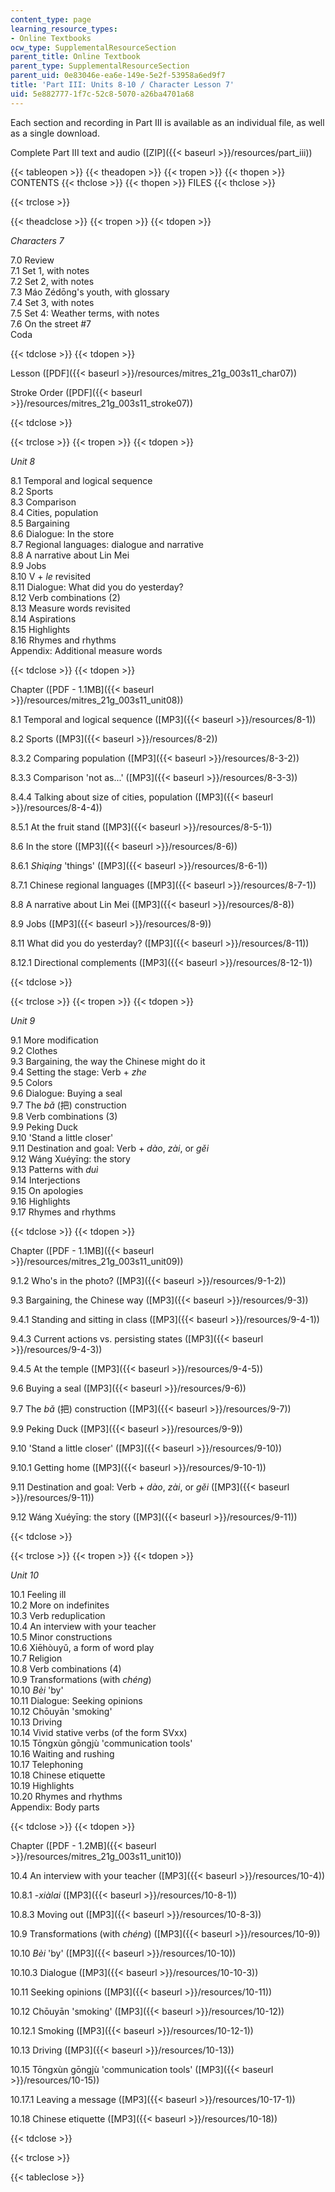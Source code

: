 ```yaml
---
content_type: page
learning_resource_types:
- Online Textbooks
ocw_type: SupplementalResourceSection
parent_title: Online Textbook
parent_type: SupplementalResourceSection
parent_uid: 0e83046e-ea6e-149e-5e2f-53958a6ed9f7
title: 'Part III: Units 8-10 / Character Lesson 7'
uid: 5e882777-1f7c-52c8-5070-a26ba4701a68
---
```


Each section and recording in Part III is available as an individual file, as well as a single download.

Complete Part III text and audio ([ZIP]({{< baseurl >}}/resources/part_iii))

{{< tableopen >}}
{{< theadopen >}}
{{< tropen >}}
{{< thopen >}}
CONTENTS
{{< thclose >}}
{{< thopen >}}
FILES
{{< thclose >}}

{{< trclose >}}

{{< theadclose >}}
{{< tropen >}}
{{< tdopen >}}


_Characters 7_

7.0 Review  
7.1 Set 1, with notes  
7.2 Set 2, with notes  
7.3 Máo Zédōng's youth, with glossary  
7.4 Set 3, with notes  
7.5 Set 4: Weather terms, with notes  
7.6 On the street #7  
Coda


{{< tdclose >}}
{{< tdopen >}}


Lesson ([PDF]({{< baseurl >}}/resources/mitres_21g_003s11_char07))

Stroke Order ([PDF]({{< baseurl >}}/resources/mitres_21g_003s11_stroke07))


{{< tdclose >}}

{{< trclose >}}
{{< tropen >}}
{{< tdopen >}}


_Unit 8_

8.1 Temporal and logical sequence  
8.2 Sports  
8.3 Comparison  
8.4 Cities, population  
8.5 Bargaining  
8.6 Dialogue: In the store  
8.7 Regional languages: dialogue and narrative  
8.8 A narrative about Lin Mei  
8.9 Jobs  
8.10 V + _le_ revisited  
8.11 Dialogue: What did you do yesterday?  
8.12 Verb combinations (2)  
8.13 Measure words revisited  
8.14 Aspirations  
8.15 Highlights  
8.16 Rhymes and rhythms  
Appendix: Additional measure words


{{< tdclose >}}
{{< tdopen >}}


Chapter ([PDF - 1.1MB]({{< baseurl >}}/resources/mitres_21g_003s11_unit08))

8.1 Temporal and logical sequence ([MP3]({{< baseurl >}}/resources/8-1))

8.2 Sports ([MP3]({{< baseurl >}}/resources/8-2))

8.3.2 Comparing population ([MP3]({{< baseurl >}}/resources/8-3-2))

8.3.3 Comparison 'not as...' ([MP3]({{< baseurl >}}/resources/8-3-3))

8.4.4 Talking about size of cities, population ([MP3]({{< baseurl >}}/resources/8-4-4))

8.5.1 At the fruit stand ([MP3]({{< baseurl >}}/resources/8-5-1))

8.6 In the store ([MP3]({{< baseurl >}}/resources/8-6))

8.6.1 _Shìqing_ 'things' ([MP3]({{< baseurl >}}/resources/8-6-1))

8.7.1 Chinese regional languages ([MP3]({{< baseurl >}}/resources/8-7-1))

8.8 A narrative about Lin Mei ([MP3]({{< baseurl >}}/resources/8-8))

8.9 Jobs ([MP3]({{< baseurl >}}/resources/8-9))

8.11 What did you do yesterday? ([MP3]({{< baseurl >}}/resources/8-11))

8.12.1 Directional complements ([MP3]({{< baseurl >}}/resources/8-12-1))


{{< tdclose >}}

{{< trclose >}}
{{< tropen >}}
{{< tdopen >}}


_Unit 9_

9.1 More modification  
9.2 Clothes  
9.3 Bargaining, the way the Chinese might do it  
9.4 Setting the stage: Verb + _zhe_  
9.5 Colors  
9.6 Dialogue: Buying a seal  
9.7 The _bǎ_ (把) construction  
9.8 Verb combinations (3)  
9.9 Peking Duck  
9.10 'Stand a little closer'  
9.11 Destination and goal: Verb + _dào_, _zài_, or _gěi_  
9.12 Wáng Xuéyīng: the story  
9.13 Patterns with _duì_  
9.14 Interjections  
9.15 On apologies  
9.16 Highlights  
9.17 Rhymes and rhythms


{{< tdclose >}}
{{< tdopen >}}


Chapter ([PDF - 1.1MB]({{< baseurl >}}/resources/mitres_21g_003s11_unit09))

9.1.2 Who's in the photo? ([MP3]({{< baseurl >}}/resources/9-1-2))

9.3 Bargaining, the Chinese way ([MP3]({{< baseurl >}}/resources/9-3))

9.4.1 Standing and sitting in class ([MP3]({{< baseurl >}}/resources/9-4-1))

9.4.3 Current actions vs. persisting states ([MP3]({{< baseurl >}}/resources/9-4-3))

9.4.5 At the temple ([MP3]({{< baseurl >}}/resources/9-4-5))

9.6 Buying a seal ([MP3]({{< baseurl >}}/resources/9-6))

9.7 The _bǎ_ (把) construction ([MP3]({{< baseurl >}}/resources/9-7))

9.9 Peking Duck ([MP3]({{< baseurl >}}/resources/9-9))

9.10 'Stand a little closer' ([MP3]({{< baseurl >}}/resources/9-10))

9.10.1 Getting home ([MP3]({{< baseurl >}}/resources/9-10-1))

9.11 Destination and goal: Verb + _dào_, _zài_, or _gěi_ ([MP3]({{< baseurl >}}/resources/9-11))

9.12 Wáng Xuéyīng: the story ([MP3]({{< baseurl >}}/resources/9-11))


{{< tdclose >}}

{{< trclose >}}
{{< tropen >}}
{{< tdopen >}}


_Unit 10_

10.1 Feeling ill  
10.2 More on indefinites  
10.3 Verb reduplication  
10.4 An interview with your teacher  
10.5 Minor constructions  
10.6 Xiēhòuyǔ, a form of word play  
10.7 Religion  
10.8 Verb combinations (4)  
10.9 Transformations (with _chéng_)  
10.10 _Bèi_ 'by'  
10.11 Dialogue: Seeking opinions  
10.12 Chōuyān 'smoking'  
10.13 Driving  
10.14 Vivid stative verbs (of the form SVxx)  
10.15 Tōngxùn gōngjù 'communication tools'  
10.16 Waiting and rushing  
10.17 Telephoning  
10.18 Chinese etiquette  
10.19 Highlights  
10.20 Rhymes and rhythms  
Appendix: Body parts


{{< tdclose >}}
{{< tdopen >}}


Chapter ([PDF - 1.2MB]({{< baseurl >}}/resources/mitres_21g_003s11_unit10))

10.4 An interview with your teacher ([MP3]({{< baseurl >}}/resources/10-4))

10.8.1 -_xiàlai_ ([MP3]({{< baseurl >}}/resources/10-8-1))

10.8.3 Moving out ([MP3]({{< baseurl >}}/resources/10-8-3))

10.9 Transformations (with _chéng_) ([MP3]({{< baseurl >}}/resources/10-9))

10.10 _Bèi_ 'by' ([MP3]({{< baseurl >}}/resources/10-10))

10.10.3 Dialogue ([MP3]({{< baseurl >}}/resources/10-10-3))

10.11 Seeking opinions ([MP3]({{< baseurl >}}/resources/10-11))

10.12 Chōuyān 'smoking' ([MP3]({{< baseurl >}}/resources/10-12))

10.12.1 Smoking ([MP3]({{< baseurl >}}/resources/10-12-1))

10.13 Driving ([MP3]({{< baseurl >}}/resources/10-13))

10.15 Tōngxùn gōngjù 'communication tools' ([MP3]({{< baseurl >}}/resources/10-15))

10.17.1 Leaving a message ([MP3]({{< baseurl >}}/resources/10-17-1))

10.18 Chinese etiquette ([MP3]({{< baseurl >}}/resources/10-18))


{{< tdclose >}}

{{< trclose >}}

{{< tableclose >}}